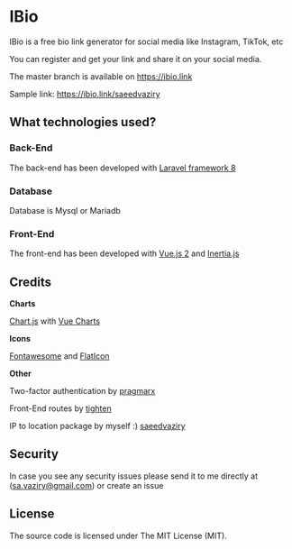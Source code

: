 # IBio

IBio is a free bio link generator for social media like Instagram, TikTok, etc

You can register and get your link and share it on your social media.

The master branch is available on https://ibio.link

Sample link: https://ibio.link/saeedvaziry

## What technologies used?

### Back-End

The back-end has been developed with [Laravel framework 8](https://github.com/laravel/laravel)

### Database

Database is Mysql or Mariadb

### Front-End

The front-end has been developed with [Vue.js 2](https://github.com/vuejs/vue) and [Inertia.js](https://github.com/inertiajs/inertia)

## Credits

**Charts** 

[Chart.js](https://www.chartjs.org/) with [Vue Charts](https://vue-chartjs.org/)

**Icons**

[Fontawesome](https://fontawesome.com/) and [FlatIcon](https://www.flaticon.com/)

**Other**

Two-factor authentication by [pragmarx](https://packagist.org/packages/pragmarx/google2fa-laravel)

Front-End routes by [tighten](https://github.com/tighten/ziggy)

IP to location package by myself :) [saeedvaziry](https://github.com/saeedvaziry/ip2location)

## Security

In case you see any security issues please send it to me directly at (sa.vaziry@gmail.com) or create an issue

## License

The source code is licensed under The MIT License (MIT).
